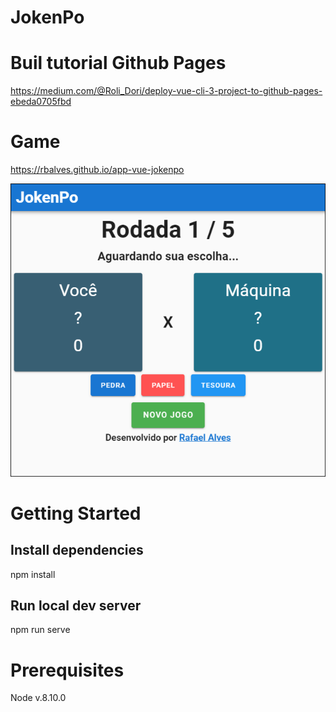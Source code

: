 # JokenPo

# Buil tutorial Github Pages
https://medium.com/@Roli_Dori/deploy-vue-cli-3-project-to-github-pages-ebeda0705fbd

# Game
https://rbalves.github.io/app-vue-jokenpo

![Alt text](/src/assets/screenshot.png "JokenPo")

# Getting Started
## Install dependencies
npm install

## Run local dev server
npm run serve

# Prerequisites
Node v.8.10.0